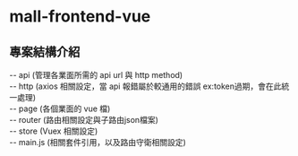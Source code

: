 # mall-frontend-vue

## 專案結構介紹

-- api (管理各業面所需的 api url 與 http method)  
-- http (axios 相關設定，當 api 報錯屬於較通用的錯誤 ex:token過期，會在此統一處理)  
-- page (各個業面的 vue 檔)  
-- router (路由相關設定與子路由json檔案)  
-- store (Vuex 相關設定)  
-- main.js (相關套件引用，以及路由守衛相關設定)  
